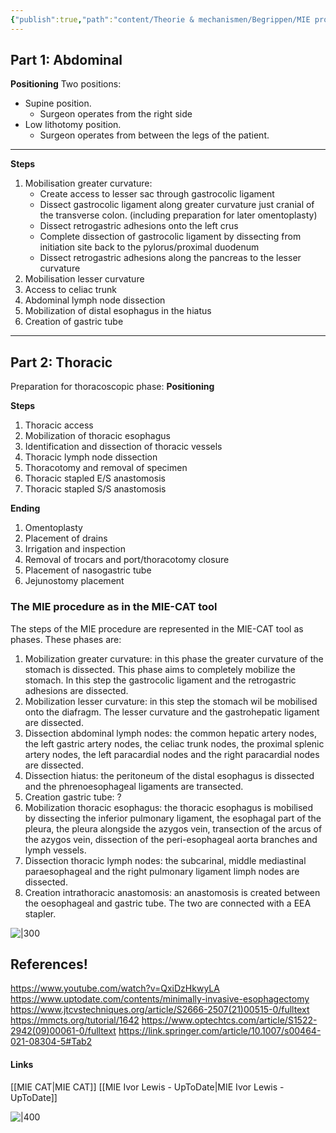```yaml
---
{"publish":true,"path":"content/Theorie & mechanismen/Begrippen/MIE procedure (Ivor Lewis).md","permalink":"/content/theorie-and-mechanismen/begrippen/mie-procedure-ivor-lewis/","title":"MIE procedure (Ivor Lewis)","tags":["Chirurgie"]}
---
```



## Part 1: Abdominal 
**Positioning**
Two positions:
- Supine position.
	- Surgeon operates from the right side
- Low lithotomy position.
	- Surgeon operates from between the legs of the patient. 
---
**Steps**
1. Mobilisation greater curvature: 
	- Create access to lesser sac through gastrocolic ligament
	- Dissect gastrocolic ligament along greater curvature just cranial of the transverse colon. (including preparation for later omentoplasty)
	- Dissect retrogastric adhesions onto the left crus
	- Complete dissection of gastrocolic ligament by dissecting from initiation site back to the pylorus/proximal duodenum
	- Dissect retrogastric adhesions along the pancreas to the lesser curvature
2. Mobilisation lesser curvature
3. Access to celiac trunk
4. Abdominal lymph node dissection
5. Mobilization of distal esophagus in the hiatus
6. Creation of gastric tube
---
## Part 2: Thoracic 
Preparation for thoracoscopic phase:
**Positioning**

**Steps**
1. Thoracic access
2. Mobilization of thoracic esophagus
3. Identification and dissection of thoracic vessels
4. Thoracic lymph node dissection
5. Thoracotomy and removal of specimen
6. Thoracic stapled E/S anastomosis
7. Thoracic stapled S/S anastomosis

**Ending**
1. Omentoplasty
2. Placement of drains
3. Irrigation and inspection
4. Removal of trocars and port/thoracotomy closure
5. Placement of nasogastric tube
6. Jejunostomy placement

### The MIE procedure as in the MIE-CAT tool
The steps of the MIE procedure are represented in the MIE-CAT tool as phases. These phases are:
1. Mobilization greater curvature: in this phase the greater curvature of the stomach is dissected. This phase aims to completely mobilize the stomach. In this step the gastrocolic ligament and the retrogastric adhesions are dissected. 
2. Mobilization lesser curvature: in this step the stomach wil be mobilised onto the diafragm. The lesser curvature and the gastrohepatic ligament are dissected. 
3. Dissection abdominal lymph nodes: the common hepatic artery nodes, the left gastric artery nodes, the celiac trunk nodes, the proximal splenic artery nodes, the left paracardial nodes and the right paracardial nodes are dissected. 
4. Dissection hiatus: the peritoneum of the distal esophagus is dissected and the phrenoesophageal ligaments are transected. 
5. Creation gastric tube: ?
6. Mobilization thoracic esophagus: the thoracic esophagus is mobilised by dissecting the inferior pulmonary ligament, the esophagal part of the pleura, the pleura alongside the azygos vein, transection of the arcus of the azygos vein, dissection of the peri-esophageal aorta branches and lymph vessels. 
7. Dissection thoracic lymph nodes: the subcarinal, middle mediastinal paraesophageal and the right pulmonary ligament limph nodes are dissected. 
8. Creation intrathoracic anastomosis: an anastomosis is created between the oesophageal and gastric tube. The two are connected with a EEA stapler. 


![|300](https://i.imgur.com/4RLAFJ3.jpg)

## References!
https://www.youtube.com/watch?v=QxiDzHkwyLA
https://www.uptodate.com/contents/minimally-invasive-esophagectomy
https://www.jtcvstechniques.org/article/S2666-2507(21)00515-0/fulltext
https://mmcts.org/tutorial/1642
https://www.optechtcs.com/article/S1522-2942(09)00061-0/fulltext
https://link.springer.com/article/10.1007/s00464-021-08304-5#Tab2

#### Links
[[MIE CAT\|MIE CAT]]
[[MIE Ivor Lewis - UpToDate\|MIE Ivor Lewis - UpToDate]]


![|400](https://i.imgur.com/tIYeq6v.png)



